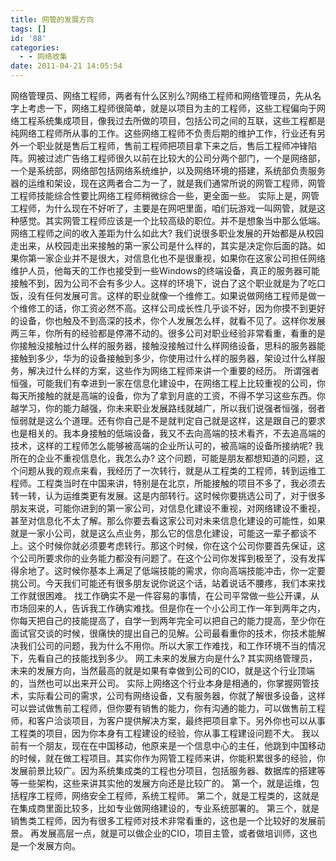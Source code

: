 ```yaml
---
title: 网管的发展方向
tags: []
id: '88'
categories:
  - - 网络收集
date: 2011-04-21 14:05:54
---
```


网络管理员、网络工程师，两者有什么区别么?网络工程师和网络管理员，先从名字上考虑一下，网络工程师很简单，就是以项目为主的工程师，这些工程偏向于网络工程系统集成项目，像我过去所做的项目，包括公司之间的互联，这些工程都是纯网络工程师所从事的工作。这些网络工程师不负责后期的维护工作，行业还有另外一个职业就是售后工程师，售前工程师把项目拿下来之后，售后工程师冲锋陷阵。网被过滤广告络工程师很久以前在比较大的公司分两个部门，一个是网络部，一个是系统部，网络部包括网络系统维护，以及网络环境的搭建，系统部负责服务器的运维和架设，现在这两者合二为一了，就是我们通常所说的网管工程师，网管工程师技能综合性要比网络工程师稍微综合一些，更全面一些。 实际上是，网管工程师，为什么现在不好听了，主要是在网吧里面，咱们玩游戏一叫网管，就是这种感觉。其实网管工程师应该是一个比较高级的职位。并不是想象当中那么低端。 网络工程师之间的收入差距为什么如此大? 我们说很多职业发展的开始都是从校园走出来，从校园走出来接触的第一家公司是什么样的，其实是决定你后面的路。如果你第一家企业并不是很大，对信息化也不是很重视，如果你在这家公司担任网络维护人员，他每天的工作也接受到一些Windows的终端设备，真正的服务器可能接触不到，因为公司不会有多少人。这样的环境下，说白了这个职业就是为了吃口饭，没有任何发展可言。这样的职业就像一个维修工。如果说做网络工程师是做一个维修工的话，你工资必然不高。这样公司成长性几乎谈不好，因为你摸不到更好的设备，你也触及不到高深的技术，你个人发展怎么样，就看不见了。这样你发展两三年，你所有的经验都是停滞不动的。很多公司对职业经验非常看重，看重的是你接触没接触过什么样的服务器，接触没接触过什么样网络设备，思科的服务器能接触到多少，华为的设备接触到多少，你使用过什么样的服务器，架设过什么样服务，解决过什么样的方案，这些作为网络工程师来讲一个重要的经历。 所谓强者恒强，可能我们有幸进到一家在信息化建设中，在网络工程上比较重视的公司，你每天所接触的就是高端的设备，你为了拿到月底的工资，不得不学习这些东西。你越学习，你的能力越强，你未来职业发展路线就越广，所以我们说强者恒强，弱者恒弱就是这么个道理。还有你自己是不是就判定自己就是这样，这是跟自己的要求也是相关的。我本身接触的低端设备，我又不去向高端的技术看齐，不去追高端的技术，这样的工程师怎么能够被高端的企业所认可的，被高端的设备所接纳呢? 我所在的企业不重视信息化，我怎么办? 这个问题，可能是朋友都想知道的问题，这个问题从我的观点来看，我经历了一次转行，就是从工程类的工程师，转到运维工程师。工程类当时在中国来讲，特别是在北京，所能接触的项目不多了，我必须去转一转，认为运维类更有发展。这是内部转行。这时候你要挑选公司了，对于很多朋友来说，可能你进到的第一家公司，对信息化建设不重视，对网络建设不重视，甚至对信息化不太了解。那么你要去看这家公司对未来信息化建设的可能性，如果就是一家小公司，就是这么点业务，那么它的信息化建设，可能这一辈子都谈不上。这个时候你就必须要考虑转行。那这个时候，你在这个公司你要首先保证，这个公司所要求你的业务能力都没有问题了。在这个公司你发挥到极至了，没有发挥得余地了。这时候你基本上满足了低端技能的需求，你向高端技能冲击，你一定要挑公司。今天我们可能还有很多朋友说你说这个话，站着说话不腰疼，我们本来找工作就很困难。 找工作确实不是一件容易的事情，在公司平常做一些公开课，从市场回来的人，告诉我工作确实难找。但是你在一个小公司工作一年到两年之内，你每天把自己的技能提高了，自学一到两年完全可以把自己的能力提高，至少你在面试官交谈的时候，很痛快的提出自己的见解。公司最看重你的技术，你技术能解决我们公司的问题，我为什么不用你。所以大家工作难找，和工作环境不当的情况下，先看自己的技能找到多少。 网工未来的发展方向是什么? 其实网络管理员，未来的发展方向，当然最高的就是如果有幸做到公司的CIO，就是这个行业顶端的，当然也可以出来开公司。 实际上网络这个行业本身是相通的，你掌握网管技术，实际看公司的需求，公司有网络设备，又有服务器，你就了解很多设备，这样可以尝试做售前工程师，但你要有销售的能力，你有沟通的能力，可以做售前工程师，和客户洽谈项目，为客户提供解决方案，最终把项目拿下。另外你也可以从事工程类的项目，因为你本身有工程建设的经验，你从事工程建设问题不大。 我以前有一个朋友，现在在中国移动，他原来是一个信息中心的主任，他跳到中国移动的时候，就在做工程项目。其实你作为网管工程师来讲，你能积累很多的经验，你发展前景比较广。因为系统集成类的工程也分项目，包括服务器、数据库的搭建等等一些架构，这些来讲其实他的发展方向还是比较广的。 第一个，就是运维，包括程序工程师，网络安全工程师，系统工程师。 第二个，就是工程类的，这就是在集成商里面比较多，比如专业做网络建设的，专业系统部署的。 第三个，就是销售类工程师，因为有很多工程师对技术非常看重的，这也是一个比较好的发展前景。 再发展高层一点，就是可以做企业的CIO，项目主管，或者做培训师，这也是一个发展方向。